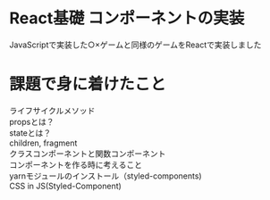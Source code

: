 # React基礎 コンポーネントの実装
JavaScriptで実装した○×ゲームと同様のゲームをReactで実装しました

# 課題で身に着けたこと
ライフサイクルメソッド  
propsとは？  
stateとは？  
children, fragment  
クラスコンポーネントと関数コンポーネント  
コンポーネントを作る時に考えること  
yarnモジュールのインストール（styled-components)  
CSS in JS(Styled-Component)
